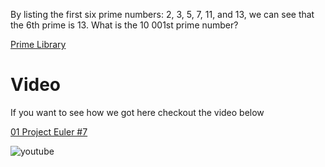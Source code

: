  By listing the first six prime numbers: 2, 3, 5, 7, 11, and 13, we can see that the 6th prime is 13.
 What is the 10 001st prime number?

[Prime Library](http://ruby-doc.org/stdlib-1.9.3//libdoc/prime/rdoc/Prime.html)

# Video

If you want to see how we got here checkout the video below

[01 Project Euler #7 ](http://youtu.be/lmguFEMt510?list=PLk2OOH9M7Vujj0_eIqlkQ0ALbL_rhh363)

![youtube](https://www.youtube.com/watch?v=lmguFEMt510&index=2&list=PLk2OOH9M7Vujj0_eIqlkQ0ALbL_rhh363)
